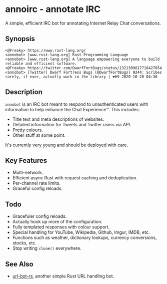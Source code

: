 # annoirc - annotate IRC

A simple, efficient IRC bot for annotating Internet Relay Chat conversations.

## Synopsis

```
<@Freaky> https://www.rust-lang.org/
<annobot> [www.rust-lang.org] Rust Programming Language
<annobot> [www.rust-lang.org] A language empowering everyone to build reliable and efficient software.
<@Freaky> https://twitter.com/DwarfFortBugs/status/1321309817718427654
<annobot> [Twitter] Dwarf Fortress Bugs (@DwarfFortBugs) 9244: Scribes rarely, if ever, actually work in the library | ❤️69 2020-10-28 04:36
```

## Description

`annobot` is an IRC bot meant to respond to unauthenticated users with information
to help enhance the Chat Experience™.  This includes:

* Title text and meta descriptions of websites.
* Detailed information for Tweets and Twitter users via API.
* Pretty colours.
* Other stuff at some point.

It's currently very young and should be deployed with care.

## Key Features

* Multi-network.
* Efficient async Rust with request caching and deduplication.
* Per-channel rate limits.
* Graceful config reloads.

## Todo

* Gracefuler config reloads.
* Actually hook up more of the configuration.
* Fully templated responses with colour support.
* Special handling for YouTube, Wikipedia, Github, Imgur, IMDB, etc.
* Functions such as weather, dictionary lookups, currency conversions, stocks, etc.
* Stop writing `clone()` everywhere.

## See Also

* [url-bot-rs](https://github.com/nuxeh/url-bot-rs), another simple Rust URL handling bot.